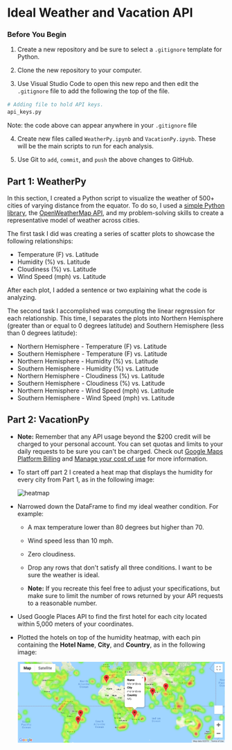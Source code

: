 # Ideal Weather and Vacation API

### Before You Begin

1. Create a new repository and be sure to select a `.gitignore` template for Python.

2. Clone the new repository to your computer.

3. Use Visual Studio Code to open this new repo and then edit the `.gitignore` file to add the following the top of the file. 

```python
# Adding file to hold API keys. 
api_keys.py
```

Note: the code above can appear anywhere in your `.gitignore` file

4. Create new files called `WeatherPy.ipynb` and `VacationPy.ipynb`. These will be the main scripts to run for each analysis.

5. Use Git to `add`, `commit`, and `push` the above changes to GitHub.

## Part 1: WeatherPy

In this section, I created a Python script to visualize the weather of 500+ cities of varying distance from the equator. To do so, I used a [simple Python library](https://pypi.python.org/pypi/citipy), the [OpenWeatherMap API](https://openweathermap.org/api), and my problem-solving skills to create a representative model of weather across cities.

The first task I did was creating a series of scatter plots to showcase the following relationships:

* Temperature (F) vs. Latitude
* Humidity (%) vs. Latitude
* Cloudiness (%) vs. Latitude
* Wind Speed (mph) vs. Latitude

After each plot, I added a sentence or two explaining what the code is analyzing.

The second task I accomplished was computing the linear regression for each relationship. This time, I separates the plots into Northern Hemisphere (greater than or equal to 0 degrees latitude) and Southern Hemisphere (less than 0 degrees latitude):

* Northern Hemisphere - Temperature (F) vs. Latitude
* Southern Hemisphere - Temperature (F) vs. Latitude
* Northern Hemisphere - Humidity (%) vs. Latitude
* Southern Hemisphere - Humidity (%) vs. Latitude
* Northern Hemisphere - Cloudiness (%) vs. Latitude
* Southern Hemisphere - Cloudiness (%) vs. Latitude
* Northern Hemisphere - Wind Speed (mph) vs. Latitude
* Southern Hemisphere - Wind Speed (mph) vs. Latitude

## Part 2: VacationPy

* **Note:** Remember that any API usage beyond the $200 credit will be charged to your personal account. You can set quotas and limits to your daily requests to be sure you can't be charged. Check out [Google Maps Platform Billing](https://developers.google.com/maps/billing/gmp-billing#monitor-and-restrict-consumption) and [Manage your cost of use](https://developers.google.com/maps/documentation/javascript/usage-and-billing#set-caps) for more information.

* To start off part 2 I created a heat map that displays the humidity for every city from Part 1, as in the following image:

  ![heatmap](../Weather-Vacation/Images/heatmap.png)

* Narrowed down the DataFrame to find my ideal weather condition. For example:

  * A max temperature lower than 80 degrees but higher than 70.

  * Wind speed less than 10 mph.

  * Zero cloudiness.

  * Drop any rows that don't satisfy all three conditions. I want to be sure the weather is ideal.

  * **Note:** If you recreate this feel free to adjust your specifications, but make sure to limit the number of rows returned by your API requests to a reasonable number.

* Used Google Places API to find the first hotel for each city located within 5,000 meters of your coordinates.

* Plotted the hotels on top of the humidity heatmap, with each pin containing the **Hotel Name**, **City**, and **Country**, as in the following image:

  ![hotel map](Weather-Vacation/Images/hotel_map.png)
